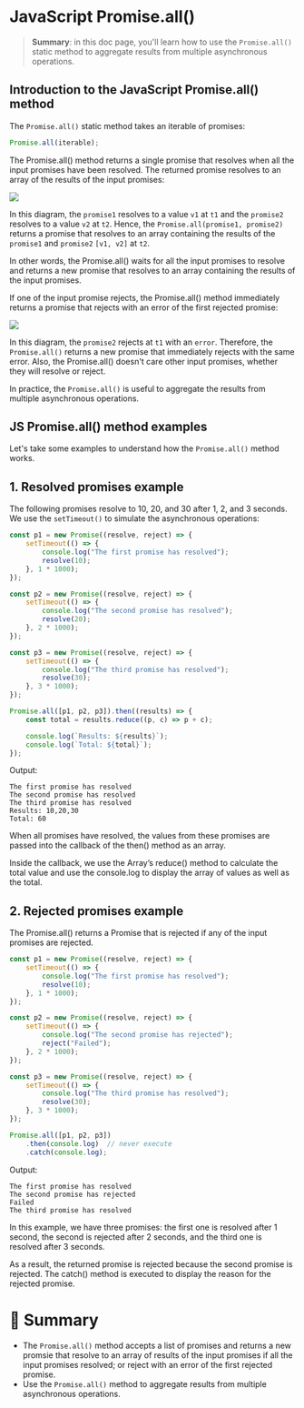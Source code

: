 # JavaScript Promise.all()

> __Summary__: in this doc page, you'll learn how to use the `Promise.all()` static method to aggregate results from multiple asynchronous operations.

## Introduction to the JavaScript Promise.all() method

The `Promise.all()` static method takes an iterable of promises:

```js
Promise.all(iterable);
```

The Promise.all() method returns a single promise that resolves when all the input promises have been resolved. The returned promise resolves to an array of the results of the input promises:

<img src="https://www.javascripttutorial.net/wp-content/uploads/2022/02/JavaScript-Promise.all-Fulfilled-1.svg">

In this diagram, the `promise1` resolves to a value `v1` at `t1` and the `promise2` resolves to a value `v2` at `t2`. Hence, the `Promise.all(promise1, promise2)` returns a promise that resolves to an array containing the results of the `promise1` and `promise2` `[v1, v2]` at `t2`.

In other words, the Promise.all() waits for all the input promises to resolve and returns a new promise that resolves to an array containing the results of the input promises.

If one of the input promise rejects, the Promise.all() method immediately returns a promise that rejects with an error of the first rejected promise:

<img src="https://www.javascripttutorial.net/wp-content/uploads/2022/02/JavaScript-Promise.all-Rejected.svg">

In this diagram, the `promise2` rejects at `t1` with an `error`. Therefore, the `Promise.all()` returns a new promise that immediately rejects with the same error. Also, the Promise.all() doesn't care other input promises, whether they will resolve or reject.

In practice, the `Promise.all()` is useful to aggregate the results from multiple asynchronous operations.

## JS Promise.all() method examples

Let's take some examples to understand how the `Promise.all()` method works.

## 1. Resolved promises example

The following promises resolve to 10, 20, and 30 after 1, 2, and 3 seconds. We use the `setTimeout()` to simulate the asynchronous operations:

```js
const p1 = new Promise((resolve, reject) => {
    setTimeout(() => {
        console.log("The first promise has resolved");
        resolve(10);
    }, 1 * 1000);
});

const p2 = new Promise((resolve, reject) => {
    setTimeout(() => {
        console.log("The second promise has resolved");
        resolve(20);
    }, 2 * 1000);
});

const p3 = new Promise((resolve, reject) => {
    setTimeout(() => {
        console.log("The third promise has resolved");
        resolve(30);
    }, 3 * 1000);
});

Promise.all([p1, p2, p3]).then((results) => {
    const total = results.reduce((p, c) => p + c);

    console.log(`Results: ${results}`);
    console.log(`Total: ${total}`);
});
```

Output:

```
The first promise has resolved
The second promise has resolved
The third promise has resolved
Results: 10,20,30
Total: 60
```

When all promises have resolved, the values from these promises are passed into the callback of the then() method as an array.

Inside the callback, we use the Array’s reduce() method to calculate the total value and use the console.log to display the array of values as well as the total.

## 2. Rejected promises example

The Promise.all() returns a Promise that is rejected if any of the input promises are rejected.

```js
const p1 = new Promise((resolve, reject) => {
    setTimeout(() => {
        console.log("The first promise has resolved");
        resolve(10);
    }, 1 * 1000);
});

const p2 = new Promise((resolve, reject) => {
    setTimeout(() => {
        console.log("The second promise has rejected");
        reject("Failed");
    }, 2 * 1000);
});

const p3 = new Promise((resolve, reject) => {
    setTimeout(() => {
        console.log("The third promise has resolved");
        resolve(30);
    }, 3 * 1000);
});

Promise.all([p1, p2, p3])
    .then(console.log)  // never execute
    .catch(console.log);
```

Output:

```
The first promise has resolved
The second promise has rejected
Failed
The third promise has resolved
```

In this example, we have three promises: the first one is resolved after 1 second, the second is rejected after 2 seconds, and the third one is resolved after 3 seconds.

As a result, the returned promise is rejected because the second promise is rejected. The catch() method is executed to display the reason for the rejected promise.

# :memo: Summary

- The `Promise.all()` method accepts a list of promises and returns a new promsie that resolve to an array of results of the input promises if all the input promises resolved; or reject with an error of the first rejected promise.
- Use the `Promise.all()` method to aggregate results from multiple asynchronous operations.
